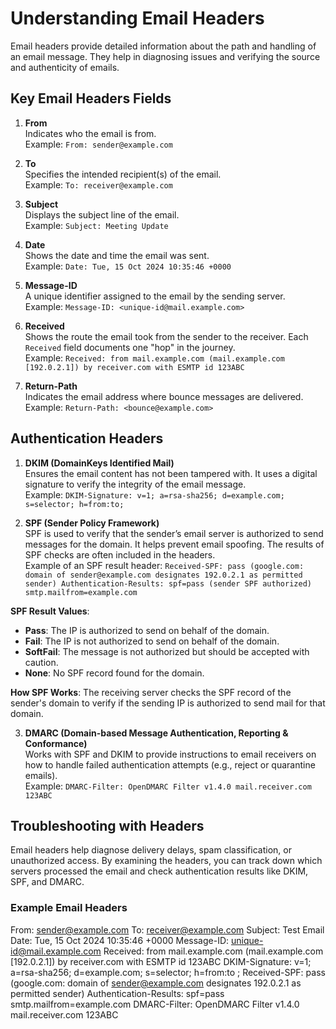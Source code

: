 # Understanding Email Headers

Email headers provide detailed information about the path and handling of an email message. They help in diagnosing issues and verifying the source and authenticity of emails.

## Key Email Headers Fields

1. **From**  
   Indicates who the email is from.  
   Example: `From: sender@example.com`

2. **To**  
   Specifies the intended recipient(s) of the email.  
   Example: `To: receiver@example.com`

3. **Subject**  
   Displays the subject line of the email.  
   Example: `Subject: Meeting Update`

4. **Date**  
   Shows the date and time the email was sent.  
   Example: `Date: Tue, 15 Oct 2024 10:35:46 +0000`

5. **Message-ID**  
   A unique identifier assigned to the email by the sending server.  
   Example: `Message-ID: <unique-id@mail.example.com>`

6. **Received**  
   Shows the route the email took from the sender to the receiver. Each `Received` field documents one "hop" in the journey.  
   Example:  `Received: from mail.example.com (mail.example.com [192.0.2.1]) by receiver.com with ESMTP id 123ABC`

7. **Return-Path**  
   Indicates the email address where bounce messages are delivered.  
   Example: `Return-Path: <bounce@example.com>`

## Authentication Headers

1. **DKIM (DomainKeys Identified Mail)**  
Ensures the email content has not been tampered with. It uses a digital signature to verify the integrity of the email message.  
Example:  `DKIM-Signature: v=1; a=rsa-sha256; d=example.com; s=selector; h=from:to;`

2. **SPF (Sender Policy Framework)**  
SPF is used to verify that the sender’s email server is authorized to send messages for the domain. It helps prevent email spoofing. The results of SPF checks are often included in the headers.  
Example of an SPF result header: `Received-SPF: pass (google.com: domain of sender@example.com designates 192.0.2.1 as permitted sender) Authentication-Results: spf=pass (sender SPF authorized) smtp.mailfrom=example.com`

**SPF Result Values**:
- **Pass**: The IP is authorized to send on behalf of the domain.
- **Fail**: The IP is not authorized to send on behalf of the domain.
- **SoftFail**: The message is not authorized but should be accepted with caution.
- **None**: No SPF record found for the domain.

**How SPF Works**: The receiving server checks the SPF record of the sender's domain to verify if the sending IP is authorized to send mail for that domain.

3. **DMARC (Domain-based Message Authentication, Reporting & Conformance)**  
Works with SPF and DKIM to provide instructions to email receivers on how to handle failed authentication attempts (e.g., reject or quarantine emails).  
Example: `DMARC-Filter: OpenDMARC Filter v1.4.0 mail.receiver.com 123ABC`

## Troubleshooting with Headers

Email headers help diagnose delivery delays, spam classification, or unauthorized access. By examining the headers, you can track down which servers processed the email and check authentication results like DKIM, SPF, and DMARC.

### Example Email Headers
From: sender@example.com To: receiver@example.com Subject: Test Email Date: Tue, 15 Oct 2024 10:35:46 +0000 Message-ID: unique-id@mail.example.com Received: from mail.example.com (mail.example.com [192.0.2.1]) by receiver.com with ESMTP id 123ABC DKIM-Signature: v=1; a=rsa-sha256; d=example.com; s=selector; h=from:to
; Received-SPF: pass (google.com: domain of sender@example.com designates 192.0.2.1 as permitted sender) Authentication-Results: spf=pass smtp.mailfrom=example.com DMARC-Filter: OpenDMARC Filter v1.4.0 mail.receiver.com 123ABC
